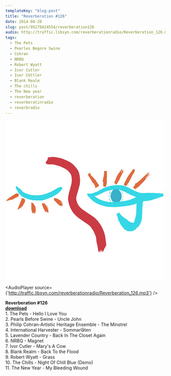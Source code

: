 ```yaml
---
templateKey: "blog-post"
title: "Reverberation #126"
date: 2014-08-20
slug: post/95278424554/reverberation126
audio: http://traffic.libsyn.com/reverberationradio/Reverberation_126.mp3
tags:
  - The Pets
  - Pearles Begore Swine
  - Cohran
  - NRBQ
  - Robert Wyatt
  - Ivor Cutler
  - Ivor CUttler
  - Blank Realm
  - The chills
  - The New year
  - reverberation
  - reverberatinradio
  - reverbradio
---
```


![Reverberation #126](../images/c422de751cb4fbe67f78ff2477f25b3b40869a5c53443b8de13f2bff0c61073f.jpg)

<AudioPlayer source={'http://traffic.libsyn.com/reverberationradio/Reverberation_126.mp3'} />

<p><strong>Reverberation #126</strong><br /><strong><a href="http://traffic.libsyn.com/reverberationradio/Reverberation_126.mp3" title="download" target="_blank">download<br /></a></strong>1. The Pets - Hello I Love You<br />2. Pearls Before Swine - Uncle John<br />3. Philip Cohran-Artistic Heritage Ensemble - The Minstrel<br />4. International Harvester - Sommarl&aring;ten<br />5. Lavender Country - Back In The Closet Again<br />6. NRBQ - Magnet<br />7. Ivor Cutler - Mary's A Cow<br />8. Blank Realm - Back To the Flood<br />9. Robert Wyatt - Grass<br />10. The Chills - Night Of Chill Blue (Demo)<br />11. The New Year - My Bleeding Wound&nbsp;</p>
